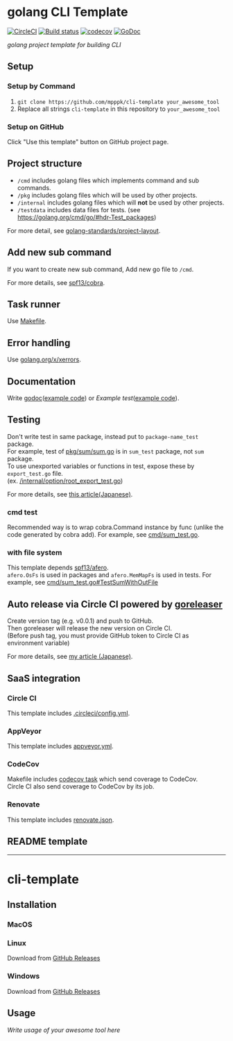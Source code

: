 # golang CLI Template
[![CircleCI](https://circleci.com/gh/mpppk/cli-template.svg?style=svg)](https://circleci.com/gh/mpppk/cli-template)
[![Build status](https://ci.appveyor.com/api/projects/status/qv1fyq6fm8ni4cne?svg=true)](https://ci.appveyor.com/project/mpppk/cli-template)
[![codecov](https://codecov.io/gh/mpppk/cli-template/branch/master/graph/badge.svg)](https://codecov.io/gh/mpppk/cli-template)
[![GoDoc](https://godoc.org/github.com/mpppk/cli-template?status.svg)](https://godoc.org/github.com/mpppk/cli-template)

*golang project template for building CLI*

## Setup
### Setup by Command
1. `git clone https://github.com/mpppk/cli-template your_awesome_tool`
1. Replace all strings `cli-template` in this repository to `your_awesome_tool`

### Setup on GitHub
Click "Use this template" button on GitHub project page.

## Project structure
* `/cmd` includes golang files which implements command and sub commands.
* `/pkg` includes golang files which will be used by other projects.
* `/internal` includes golang files which will **not** be used by other projects.
* `/testdata` includes data files for tests. (see https://golang.org/cmd/go/#hdr-Test_packages)

For more detail, see [golang-standards/project-layout](https://github.com/golang-standards/project-layout).

## Add new sub command
If you want to create new sub command, Add new go file to `/cmd`.

For more details, see [spf13/cobra](https://github.com/spf13/cobra).

## Task runner
Use [Makefile](https://github.com/mpppk/cli-template/blob/master/Makefile).

## Error handling
Use [golang.org/x/xerrors](https://godoc.org/golang.org/x/xerrors).

## Documentation
Write [godoc](https://blog.golang.org/godoc-documenting-go-code)([example code](https://github.com/mpppk/cli-template/blob/master/pkg/sum/sum.go#L9))
 or *Example test*([example code](https://github.com/mpppk/cli-template/blob/master/pkg/sum/sum_test.go#L13-L18https://github.com/mpppk/cli-template/blob/master/pkg/sum/sum_test.go#L13-L18)).

## Testing
Don't write test in same package, instead put to `package-name_test` package.  
For example, test of [pkg/sum/sum.go](https://github.com/mpppk/cli-template/blob/master/pkg/sum/sum_test.go) is in `sum_test` package, not `sum` package.  
To use unexported variables or functions in test, expose these by `export_test.go` file.  
(ex. [/internal/option/root_export_test.go](https://github.com/mpppk/cli-template/blob/master/internal/option/root_export_test.go))

For more details, see [this article(Japanese)](https://tech.mercari.com/entry/2018/08/08/080000).

### cmd test
Recommended way is to wrap cobra.Command instance by func (unlike the code generated by cobra add).
For example, see [cmd/sum_test.go](https://github.com/mpppk/cli-template/blob/master/cmd/sum_test.go).

### with file system
This template depends [spf13/afero](https://github.com/spf13/afero).  
`afero.OsFs` is used in packages and `afero.MemMapFs` is used in tests.
For example, see [cmd/sum_test.go#TestSumWithOutFile](https://github.com/mpppk/cli-template/blob/master/cmd/sum_test.go)

## Auto release via Circle CI powered by [goreleaser](https://github.com/goreleaser/goreleaser)
Create version tag (e.g. v0.0.1) and push to GitHub.  
Then goreleaser will release the new version on Circle CI.  
(Before push tag, you must provide GitHub token to Circle CI as environment variable)

For more details, see [my article (Japanese)](https://qiita.com/mpppk/items/ab328356ca14938a1208).
## SaaS integration
### Circle CI
This template includes [.circleci/config.yml](https://github.com/mpppk/cli-template/blob/master/.circleci/config.yml).

### AppVeyor
This template includes [appveyor.yml](https://github.com/mpppk/cli-template/blob/master/appveyor.yml).

### CodeCov
Makefile includes [codecov task](https://github.com/mpppk/cli-template/blob/master/Makefile) which send coverage to CodeCov.  
Circle CI also send coverage to CodeCov by its job.

### Renovate
This template includes [renovate.json](https://github.com/mpppk/cli-template/blob/master/renovate.json).

## README template

--------

# cli-template

## Installation

### MacOS

### Linux
Download from [GitHub Releases](https://github.com/mpppk/cli-template/releases)

### Windows
Download from [GitHub Releases](https://github.com/mpppk/cli-template/releases)

## Usage

*Write usage of your awesome tool here*

